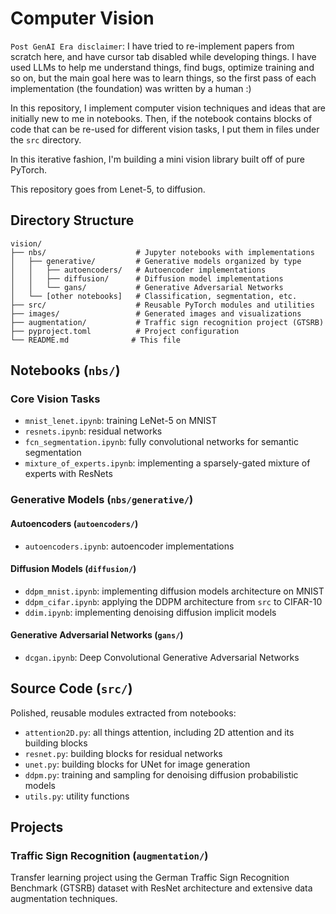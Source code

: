 # Computer Vision

`Post GenAI Era disclaimer`: I have tried to re-implement papers from scratch here, and have cursor tab disabled while developing things. I have used LLMs to help me understand things, find bugs, optimize training and so on, but the main goal here was to learn things, so the 
first pass of each implementation (the foundation) was written by a human :)

In this repository, I implement computer vision techniques and ideas that are initially new to me in notebooks. 
Then, if the notebook contains blocks of code that can be re-used for different vision tasks, I put them in files 
under the `src` directory. 

In this iterative fashion, I'm building a mini vision library built off of pure PyTorch. 

This repository goes from Lenet-5, to diffusion. 

## Directory Structure

```
vision/
├── nbs/                    # Jupyter notebooks with implementations
│   ├── generative/         # Generative models organized by type
│   │   ├── autoencoders/   # Autoencoder implementations
│   │   ├── diffusion/      # Diffusion model implementations
│   │   └── gans/           # Generative Adversarial Networks
│   └── [other notebooks]   # Classification, segmentation, etc.
├── src/                    # Reusable PyTorch modules and utilities
├── images/                 # Generated images and visualizations
├── augmentation/           # Traffic sign recognition project (GTSRB)
├── pyproject.toml          # Project configuration
└── README.md              # This file
```

## Notebooks (`nbs/`)

### Core Vision Tasks
- `mnist_lenet.ipynb`: training LeNet-5 on MNIST
- `resnets.ipynb`: residual networks
- `fcn_segmentation.ipynb`: fully convolutional networks for semantic segmentation
- `mixture_of_experts.ipynb`: implementing a sparsely-gated mixture of experts with ResNets

### Generative Models (`nbs/generative/`)

#### Autoencoders (`autoencoders/`)
- `autoencoders.ipynb`: autoencoder implementations

#### Diffusion Models (`diffusion/`)
- `ddpm_mnist.ipynb`: implementing diffusion models architecture on MNIST
- `ddpm_cifar.ipynb`: applying the DDPM architecture from `src` to CIFAR-10
- `ddim.ipynb`: implementing denoising diffusion implicit models

#### Generative Adversarial Networks (`gans/`)
- `dcgan.ipynb`: Deep Convolutional Generative Adversarial Networks

## Source Code (`src/`)

Polished, reusable modules extracted from notebooks:

- `attention2D.py`: all things attention, including 2D attention and its building blocks
- `resnet.py`: building blocks for residual networks
- `unet.py`: building blocks for UNet for image generation
- `ddpm.py`: training and sampling for denoising diffusion probabilistic models
- `utils.py`: utility functions

## Projects

### Traffic Sign Recognition (`augmentation/`)
Transfer learning project using the German Traffic Sign Recognition Benchmark (GTSRB) dataset with ResNet architecture and extensive data augmentation techniques.
